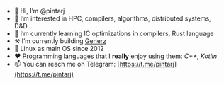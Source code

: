 - 👋 Hi, I’m @pintarj
- 👀 I’m interested in HPC, compilers, algorithms, distributed systems, D&D... 
- 🌱 I’m currently learning IC optimizations in compilers, Rust language
- ⚒️ I’m currently building [Generz](https://github.com/pintarj/generz)
- 🐧 Linux as main OS since 2012
- ❤️ Programming languages that I **really** enjoy using them: _C++_, _Kotlin_
- 📫 You can reach me on Telegram: [https://t.me/pintarj](https://t.me/pintarj)
